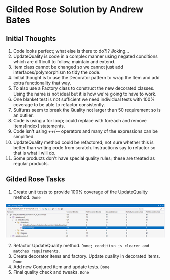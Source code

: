 # Gilded Rose Solution by Andrew Bates

## Initial Thoughts

1. Code looks perfect; what else is there to do?!? Joking...
2. UpdateQuality is code in a complex manner using negated conditions which are difficult to follow, maintain and extend.
3. Item class cannot be changed so we cannot just add interfaces/polymorphism to tidy the code.
4. Initial thought is to use the Decorator pattern to wrap the Item and add extra functionality that way.
5. To also use a Factory class to construct the new decorated classes. Using the name is not ideal but it is how we're going to have to work.
6. One blanket test is not sufficient we need individual tests with 100% coverage to be able to refactor consistently.
7. Sulfuras seem to break the Quality not larger than 50 requirement so is an outlier.
8. Code is using a for loop; could replace with foreach and remove Items[index] statements.
9. Code isn't using ++/-- operators and many of the expressions can be simplified.
10. UpdateQuality method could be refactored; not sure whether this is better than writing code from scratch. Instructions say to refactor so that is what I will do.
11. Some products don't have special quality rules; these are treated as regular products.

## Gilded Rose Tasks

1. Create unit tests to provide 100% coverage of the UpdateQuality method. `Done`

![alt text](UpdateQualityCodeCoverage.png "UpdateQuality Code Coverage.")

2. Refactor UpdateQuality method. `Done; condition is clearer and matches requirements.`
3. Create decorator items and factory. Update quality in decorated items. `Done`
4. Add new Conjured item and update tests. `Done`
5. Final quality check and tweaks. `Done`
